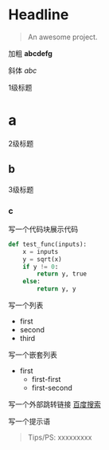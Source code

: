# Headline

> An awesome project.

加粗
**abcdefg**

斜体
_abc_

1级标题
# a

2级标题
## b

3级标题
### c

写一个代码块展示代码
```python
def test_func(inputs):
    x = inputs
    y = sqrt(x)
    if y != 0:
        return y, true
    else:
        return y, y
```

写一个列表
* first
* second
* third

写一个嵌套列表
* first
    * first-first
    * first-second
    

写一个外部跳转链接
[百度搜索](http://www.baidu.com/ 'target: _blank')

写一个提示语
> Tips/PS: xxxxxxxxx
